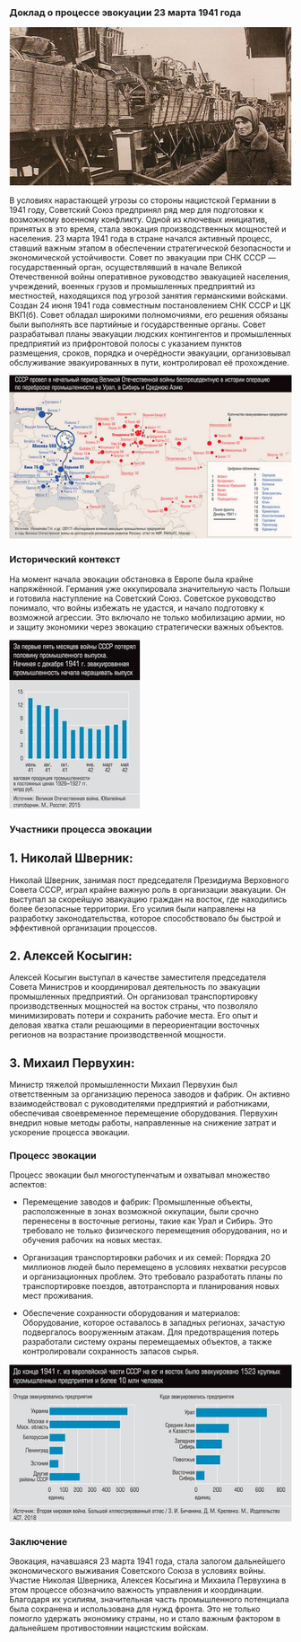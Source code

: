 ### Доклад о процессе эвокуации 23 марта 1941 года

![alt text](image-1.png)

В условиях нарастающей угрозы со стороны нацистской Германии в 1941 году, Советский Союз предпринял ряд мер для подготовки к возможному военному конфликту. Одной из ключевых инициатив, принятых в это время, стала эвокация производственных мощностей и населения. 23 марта 1941 года в стране начался активный процесс, ставший важным этапом в обеспечении стратегической безопасности и экономической устойчивости.
Совет по эвакуации при СНК СССР — государственный орган, осуществлявший в начале Великой Отечественной войны оперативное руководство эвакуацией населения, учреждений, военных грузов и промышленных предприятий из местностей, находящихся под угрозой занятия германскими войсками. 
Создан 24 июня 1941 года совместным постановлением СНК СССР и ЦК ВКП(б). 
Совет обладал широкими полномочиями, его решения обязаны были выполнять все партийные и государственные органы.
Совет разрабатывал планы эвакуации людских контингентов и промышленных предприятий из прифронтовой полосы с указанием пунктов размещения, сроков, порядка и очерёдности эвакуации, организовывал обслуживание эвакуированных в пути, контролировал её прохождение. 

![alt text](image.png)

### Исторический контекст

На момент начала эвокации обстановка в Европе была крайне напряжённой. Германия уже оккупировала значительную часть Польши и готовила наступление на Советский Союз. Советское руководство понимало, что войны избежать не удастся, и начало подготовку к возможной агрессии. Это включало не только мобилизацию армии, но и защиту экономики через эвокацию стратегически важных объектов.

![alt text](image-2.png)

### Участники процесса эвокации

## 1. Николай Шверник:

   Николай Шверник, занимая пост председателя Президиума Верховного Совета СССР, играл крайне важную роль в организации эвакуации. Он выступал за скорейшую эвакуацию граждан на восток, где находились более безопасные территории. Его усилия были направлены на разработку законодательства, которое способствовало бы быстрой и эффективной организации процессов.

## 2. Алексей Косыгин:

   Алексей Косыгин выступал в качестве заместителя председателя Совета Министров и координировал деятельность по эвакуации промышленных предприятий. Он организовал транспортировку производственных мощностей на восток страны, что позволяло минимизировать потери и сохранить рабочие места. Его опыт и деловая хватка стали решающими в переориентации восточных регионов на возрастание производственной мощности.

## 3. Михаил Первухин:

   Министр тяжелой промышленности Михаил Первухин был ответственным за организацию переноса заводов и фабрик. Он активно взаимодействовал с руководителями предприятий и работниками, обеспечивая своевременное перемещение оборудования. Первухин внедрил новые методы работы, направленные на снижение затрат и ускорение процесса эвокации.

### Процесс эвокации

Процесс эвокации был многоступенчатым и охватывал множество аспектов:

- Перемещение заводов и фабрик: Промышленные объекты, расположенные в зонах возможной оккупации, были срочно перенесены в восточные регионы, такие как Урал и Сибирь. Это требовало не только физического перемещения оборудования, но и обучения рабочих на новых местах.

- Организация транспортировки рабочих и их семей: Порядка 20 миллионов людей было перемещено в условиях нехватки ресурсов и организационных проблем. Это требовало разработать планы по транспортировке поездов, автотранспорта и планирования новых мест проживания.

- Обеспечение сохранности оборудования и материалов: Оборудование, которое оставалось в западных регионах, зачастую подвергалось вооруженным атакам. Для предотвращения потерь разработали систему охраны перемещаемых объектов, а также контролировали сохранность запасов сырья.

![alt text](image-3.png)

### Заключение

Эвокация, начавшаяся 23 марта 1941 года, стала залогом дальнейшего экономического выживания Советского Союза в условиях войны. Участие Николая Шверника, Алексея Косыгина и Михаила Первухина в этом процессе обозначило важность управления и координации. Благодаря их усилиям, значительная часть промышленного потенциала была сохранена и использована для нужд фронта. Это не только помогло удержать экономику страны, но и стало важным фактором в дальнейшем противостоянии нацистским войскам.
